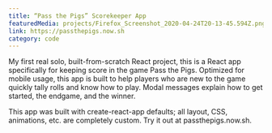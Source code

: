 ```yaml
---
title: “Pass the Pigs” Scorekeeper App
featuredMedia: projects/Firefox_Screenshot_2020-04-24T20-13-45.594Z.png
link: https://passthepigs.now.sh
category: code
---
```


My first real solo, built-from-scratch React project, this is a React app specifically for keeping score in the game Pass the Pigs. Optimized for mobile usage, this app is built to help players who are new to the game quickly tally rolls and know how to play. Modal messages explain how to get started, the endgame, and the winner.

This app was built with create-react-app defaults; all layout, CSS, animations, etc. are completely custom. Try it out at passthepigs.now.sh.
